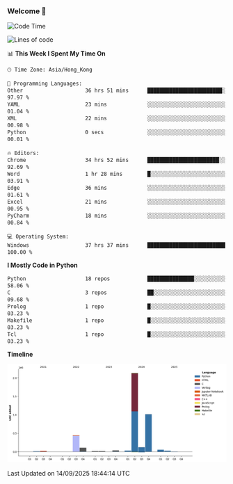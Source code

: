 ### Welcome 👋

<!--START_SECTION:waka-->
![Code Time](http://img.shields.io/badge/Code%20Time-2%2C608%20hrs%2054%20mins-blue)

![Lines of code](https://img.shields.io/badge/From%20Hello%20World%20I%27ve%20Written-4.0%20million%20lines%20of%20code-blue)

📊 **This Week I Spent My Time On** 

```text
🕑︎ Time Zone: Asia/Hong_Kong

💬 Programming Languages: 
Other                    36 hrs 51 mins      ████████████████████████░   97.97 % 
YAML                     23 mins             ░░░░░░░░░░░░░░░░░░░░░░░░░   01.04 % 
XML                      22 mins             ░░░░░░░░░░░░░░░░░░░░░░░░░   00.98 % 
Python                   0 secs              ░░░░░░░░░░░░░░░░░░░░░░░░░   00.01 % 

🔥 Editors: 
Chrome                   34 hrs 52 mins      ███████████████████████░░   92.69 % 
Word                     1 hr 28 mins        █░░░░░░░░░░░░░░░░░░░░░░░░   03.91 % 
Edge                     36 mins             ░░░░░░░░░░░░░░░░░░░░░░░░░   01.61 % 
Excel                    21 mins             ░░░░░░░░░░░░░░░░░░░░░░░░░   00.95 % 
PyCharm                  18 mins             ░░░░░░░░░░░░░░░░░░░░░░░░░   00.84 % 

💻 Operating System: 
Windows                  37 hrs 37 mins      █████████████████████████   100.00 % 
```

**I Mostly Code in Python** 

```text
Python                   18 repos            ███████████████░░░░░░░░░░   58.06 % 
C                        3 repos             ██░░░░░░░░░░░░░░░░░░░░░░░   09.68 % 
Prolog                   1 repo              █░░░░░░░░░░░░░░░░░░░░░░░░   03.23 % 
Makefile                 1 repo              █░░░░░░░░░░░░░░░░░░░░░░░░   03.23 % 
Tcl                      1 repo              █░░░░░░░░░░░░░░░░░░░░░░░░   03.23 % 
```



**Timeline**

![Lines of Code chart](https://raw.githubusercontent.com/xhj2501/xhj2501/main/assets/bar_graph.png)


 Last Updated on 14/09/2025 18:44:14 UTC
<!--END_SECTION:waka-->

